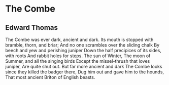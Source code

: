 # The Combe
## Edward Thomas
The Combe was ever dark, ancient and dark.
Its mouth is stopped with bramble, thorn, and briar;
And no one scrambles over the sliding chalk
By beech and yew and perishing juniper
Down the half precipices of its sides, with roots
And rabbit holes for steps. The sun of Winter,
The moon of Summer, and all the singing birds
Except the missel-thrush that loves juniper,
Are quite shut out. But far more ancient and dark
The Combe looks since they killed the badger there,
Dug him out and gave him to the hounds,
That most ancient Briton of English beasts.